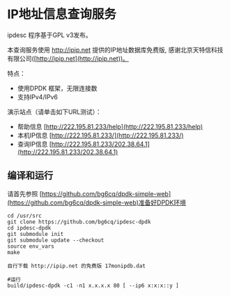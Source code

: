# IP地址信息查询服务

ipdesc 程序基于GPL v3发布。

本查询服务使用 http://ipip.net 提供的IP地址数据库免费版, 感谢北京天特信科技有限公司([http://ipip.net](http://ipip.net))。

特点：

* 使用DPDK 框架，无限连接数
* 支持IPv4/IPv6

演示站点（请单击如下URL测试）：

* 帮助信息 [http://222.195.81.233/help](http://222.195.81.233/help)
* 本机IP信息 [http://222.195.81.233/](http://222.195.81.233/) 
* 查询IP信息 [http://222.195.81.233/202.38.64.1](http://222.195.81.233/202.38.64.1)

## 编译和运行

请首先参照 [https://github.com/bg6cq/dpdk-simple-web](https://github.com/bg6cq/dpdk-simple-web)准备好DPDK环境

```
cd /usr/src
git clone https://github.com/bg6cq/ipdesc-dpdk
cd ipdesc-dpdk
git submodule init
git submodule update --checkout
source env_vars
make

自行下载 http://ipip.net 的免费版 17monipdb.dat

#运行
build/ipdesc-dpdk -c1 -n1 x.x.x.x 80 [ --ip6 x:x:x::y ]
```

